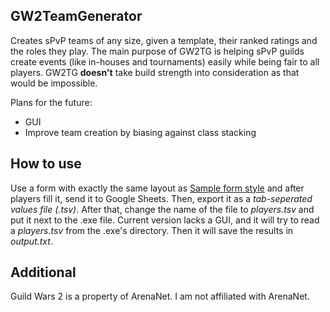 ## GW2TeamGenerator
 Creates sPvP teams of any size, given a template, their ranked ratings and the roles they play. The main purpose of GW2TG is helping sPvP guilds create events (like in-houses and tournaments) easily while being fair to all players. GW2TG **doesn't** take build strength into consideration as that would be impossible.

 Plans for the future:
 * GUI
 * Improve team creation by biasing against class stacking 

## How to use
 Use a form with exactly the same layout as [Sample form style](https://docs.google.com/forms/d/e/1FAIpQLScUDl_ECvYax1dhXi13cHridjF3wl4U2-fbC9Iq4fAWXI0wUw/viewform) and after players fill it, send it to Google Sheets. Then, export it as a *tab-seperated values file (.tsv)*. After that, change the name of the file to *players.tsv* and put it next to the .exe file. Current version lacks a GUI, and it will try to read a *players.tsv* from the .exe's directory. Then it will save the results in *output.txt*.

## Additional
 Guild Wars 2 is a property of ArenaNet. I am not affiliated with ArenaNet.
